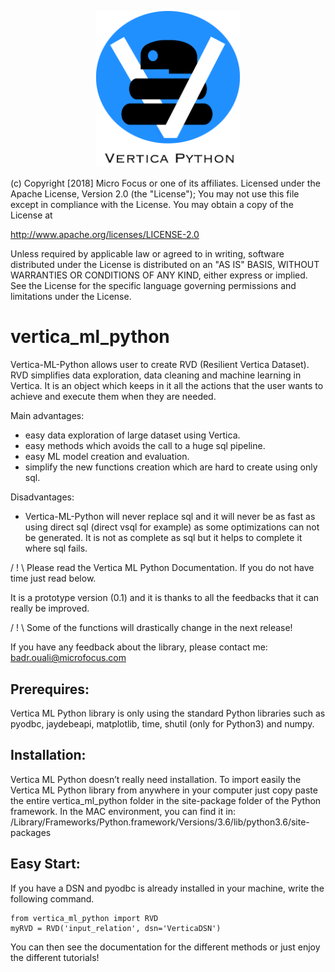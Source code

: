 
<p align="center">
<img src='./tutorial/images/vpython.png' width="230px">
</p>

(c) Copyright [2018] Micro Focus or one of its affiliates. 
Licensed under the Apache License, Version 2.0 (the "License");
You may not use this file except in compliance with the License.
You may obtain a copy of the License at

http://www.apache.org/licenses/LICENSE-2.0

Unless required by applicable law or agreed to in writing, software
distributed under the License is distributed on an "AS IS" BASIS,
WITHOUT WARRANTIES OR CONDITIONS OF ANY KIND, either express or implied.
See the License for the specific language governing permissions and
limitations under the License.

# vertica_ml_python

Vertica-ML-Python allows user to create  RVD (Resilient Vertica Dataset). RVD  simplifies data exploration, data cleaning and machine learning in  Vertica. It is an object which keeps in it all the actions that the user wants to achieve and execute them when they are needed.   

Main advantages:
 - easy data exploration of large dataset using Vertica.
 - easy methods which avoids the call to a huge sql pipeline.
 - easy ML model creation and evaluation.
 - simplify the new functions creation which are hard to create using only sql.

Disadvantages:
 - Vertica-ML-Python will never replace sql and it will never be as fast as using direct sql (direct vsql for example) as some optimizations can not be generated. It is not as complete as sql but it helps to complete it where sql fails.

/ ! \ Please read the Vertica ML Python Documentation. If you do not have time just read below.

It is a prototype version (0.1) and it is thanks to all the feedbacks that it can really be improved. 

/ ! \ Some of the functions will drastically change in the next release!

If you have any feedback about the library, please contact me: badr.ouali@microfocus.com

## Prerequires:

Vertica ML Python library is only using the standard Python libraries such as pyodbc, jaydebeapi, matplotlib, time, shutil (only for Python3) and numpy.

## Installation:

Vertica ML Python doesn’t really need installation.
To import easily the Vertica ML Python library from anywhere in your computer just copy paste the entire vertica_ml_python folder in the site-package folder of the Python framework. In the MAC environment, you can find it in: 
 /Library/Frameworks/Python.framework/Versions/3.6/lib/python3.6/site-packages

## Easy Start:

If you have a DSN and pyodbc is already installed in your machine, write the following command.

```
from vertica_ml_python import RVD
myRVD = RVD('input_relation', dsn='VerticaDSN')
```

You can then see the documentation for the different methods or just enjoy the different tutorials!
